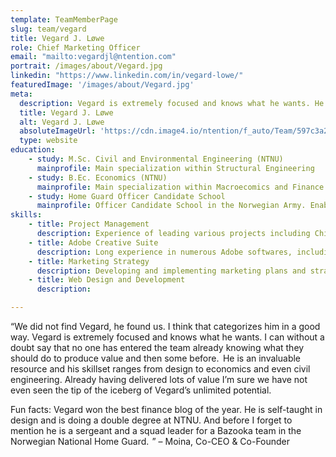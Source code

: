 ```yaml
---
template: TeamMemberPage
slug: team/vegard
title: Vegard J. Løwe
role: Chief Marketing Officer
email: "mailto:vegardjl@ntention.com"
portrait: /images/about/Vegard.jpg
linkedin: "https://www.linkedin.com/in/vegard-lowe/"
featuredImage: '/images/about/Vegard.jpg'
meta:
  description: Vegard is extremely focused and knows what he wants. He is self-taught in design and is doing a double degree at NTNU. Already having …
  title: Vegard J. Løwe
  alt: Vegard J. Løwe
  absoluteImageUrl: 'https://cdn.image4.io/ntention/f_auto/Team/597c3a27-578c-4e4b-aa78-035422728ca9.Jpeg'
  type: website
education:
    - study: M.Sc. Civil and Environmental Engineering (NTNU)
      mainprofile: Main specialization within Structural Engineering
    - study: B.Ec. Economics (NTNU)
      mainprofile: Main specialization within Macroecomics and Finance
    - study: Home Guard Officer Candidate School
      mainprofile: Officer Candidate School in the Norwegian Army. Enables the student to conceal the role of soldier, instructor and leader through a combination of theory and practice.
skills:
    - title: Project Management
      description: Experience of leading various projects including China Entry Challenge (CEC19).
    - title: Adobe Creative Suite
      description: Long experience in numerous Adobe softwares, including Photoshop, Lightroom, Illustrator, Premiere Pro, InDesign and XD.
    - title: Marketing Strategy
      description: Developing and implementing marketing plans and strategies in Ntention’s primary game plan.
    - title: Web Design and Development
      description:

---
```

<!BIO>
“We did not find Vegard, he found us. I think that categorizes him in a good way. Vegard is extremely focused and knows what he wants. I can without a doubt say that no one has entered the team already knowing what they should do to produce value and then some before.  He is an invaluable resource and his skillset ranges from design to economics and even civil engineering. Already having delivered lots of value I’m sure we have not even seen the tip of the iceberg of Vegard’s unlimited potential. 

Fun facts: Vegard won the best finance blog of the year. He is self-taught in design and is doing a double degree at NTNU. And before I forget to mention he is a sergeant and a squad leader for a Bazooka team in the Norwegian National Home Guard.  ” – Moina, Co-CEO & Co-Founder
